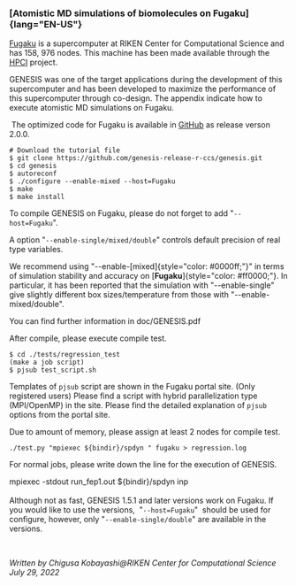 ### [Atomistic MD simulations of biomolecules on Fugaku]{lang="EN-US"}

[Fugaku](https://www.r-ccs.riken.jp/en/fugaku/about/) is a supercomputer
at RIKEN Center for Computational Science and has 158, 976 nodes. This
machine has been made available through the
[HPCI](https://www.hpci-office.jp/folders/english) project.

GENESIS was one of the target applications during the development of
this supercomputer and has been developed to maximize the performance of
this supercomputer through co-design. The appendix indicate how to
execute atomistic MD simulations on Fugaku.

 The optimized code for Fugaku is available in
[GitHub](https://github.com/genesis-release-r-ccs/genesis) as release
verson 2.0.0.

    # Download the tutorial file
    $ git clone https://github.com/genesis-release-r-ccs/genesis.git
    $ cd genesis
    $ autoreconf
    $ ./configure --enable-mixed --host=Fugaku
    $ make
    $ make install

To compile GENESIS on Fugaku, please do not forget to add
"`--host=Fugaku`".

A option "`--enable-single/mixed/double`" controls default precision of
real type variables. 

We recommend using "--enable-[mixed]{style="color: #0000ff;"}" in terms
of simulation stability and accuracy on
[**Fugaku**]{style="color: #ff0000;"}. In particular, it has been
reported that the simulation with "--enable-single" give slightly
different box sizes/temperature from those with "--enable-mixed/double".

You can find further information in doc/GENESIS.pdf

After compile, please execute compile test.

    $ cd ./tests/regression_test
    (make a job script)
    $ pjsub test_script.sh

Templates of `pjsub` script are shown in the Fugaku portal site. (Only
registered users) Please find a script with hybrid parallelization type
(MPI/OpenMP) in the site. Please find the detailed explanation of
`pjsub` options from the portal site.

Due to amount of memory, please assign at least 2 nodes for compile
test.

    ./test.py "mpiexec ${bindir}/spdyn " fugaku > regression.log

For normal jobs, please write down the line for the execution of
GENESIS.

mpiexec -stdout run_fep1.out \${bindir}/spdyn inp\
\
Although not as fast, GENESIS 1.5.1 and later versions work on Fugaku.
If you would like to use the versions,  "`--host=Fugaku`"  should be
used for configure, however, only "`--enable-single/double`" are
available in the versions.

 

*Written by Chigusa Kobayashi@RIKEN Center for Computational Science\
July 29, 2022*

